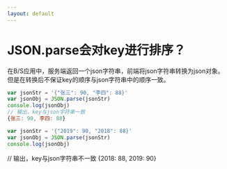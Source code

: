 ```yaml
---
layout: default
---
```

# JSON.parse会对key进行排序？
在B/S应用中，服务端返回一个json字符串，前端将json字符串转换为json对象。但是在转换后不保证key的顺序与json字符串中的顺序一致。

``` js
var jsonStr = '{"张三": 90, "李四": 88}'
var jsonObj = JSON.parse(jsonStr)
console.log(jsonObj)
// 输出，key与json字符串一致
{张三: 90, 李四: 88}
```
``` js
var jsonStr = '{"2019": 90, "2018": 88}'
var jsonObj = JSON.parse(jsonStr)
console.log(jsonObj)
```
// 输出，key与json字符串不一致
{2018: 88, 2019: 90}
```